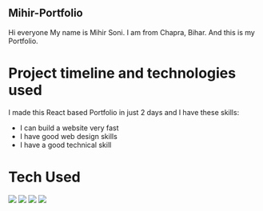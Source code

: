 ## Mihir-Portfolio
Hi everyone My name is Mihir Soni.
I am from Chapra, Bihar.
And this is my Portfolio.

# Project timeline and technologies used
I made this React based Portfolio in just 2 days
and I have these skills:
<ul>
  <li>I can build a website very fast</li>
  <li>I have good web design skills</li>
  <li>I have a good technical skill</li>
</ul>

# Tech Used
<img style={width:50px} src='https://cdn1.iconfinder.com/data/icons/programing-development-8/24/react_logo-512.png'/>
<img src='https://upload.wikimedia.org/wikipedia/commons/6/6a/JavaScript-logo.png'/>
<img src='https://static.vecteezy.com/system/resources/previews/012/697/299/original/stylized-3d-html-logo-design-free-png.png'/>
<img src='https://encrypted-tbn0.gstatic.com/images?q=tbn:ANd9GcR_hJvFrNrGNfNkD4RNZEMdSiIgCnA2mPW4WQ&usqp=CAU'/>
